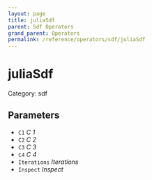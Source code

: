 ```yaml
---
layout: page
title: juliaSdf
parent: Sdf Operators
grand_parent: Operators
permalink: /reference/operators/sdf/juliaSdf
---
```


# juliaSdf

Category: sdf



## Parameters

* `C1` *C 1*
* `C2` *C 2*
* `C3` *C 3*
* `C4` *C 4*
* `Iterations` *Iterations*
* `Inspect` *Inspect*
